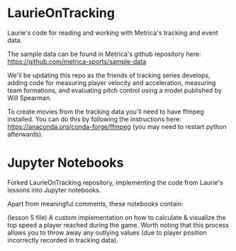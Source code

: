# LaurieOnTracking
Laurie's code for reading and working with Metrica's tracking and event data.

The sample data can be found in Metrica's github repository here: https://github.com/metrica-sports/sample-data

We'll be updating this repo as the friends of tracking series develops, adding code for measuring player velocity and acceleration, measuring team formations, and evaluating pitch control using a model published by Will Spearman. 

To create movies from the tracking data you'll need to have ffmpeg installed. You can do this by following the instructions here: https://anaconda.org/conda-forge/ffmpeg (you may need to restart python afterwards).

# Jupyter Notebooks
Forked LaurieOnTracking repository, implementing the code from Laurie's lessons into Jupyter notebooks.

Apart from meaningful comments, these notebooks contain:

(lesson 5 file) A custom implementation on how to calculate & visualize the top speed a player reached during the game. Worth noting that this process allows you to throw away any outlying values (due to player position incorrectly recorded in tracking data).
